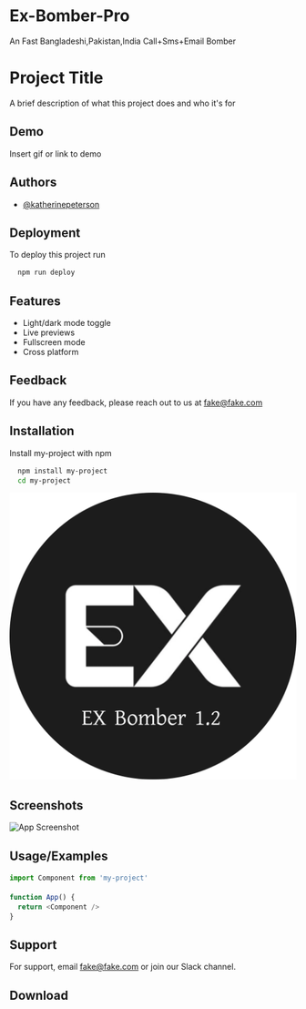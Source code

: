 # Ex-Bomber-Pro
An Fast Bangladeshi,Pakistan,India Call+Sms+Email Bomber
 

# Project Title

A brief description of what this project does and who it's for


## Demo

Insert gif or link to demo


## Authors

- [@katherinepeterson](https://www.github.com/octokatherine)


## Deployment

To deploy this project run

```bash
  npm run deploy
```


## Features

- Light/dark mode toggle
- Live previews
- Fullscreen mode
- Cross platform


## Feedback

If you have any feedback, please reach out to us at fake@fake.com


## Installation

Install my-project with npm

```bash
  npm install my-project
  cd my-project
```
    
![Logo](received_1025986074757503.webp)


## Screenshots

![App Screenshot](https://via.placeholder.com/468x300?text=App+Screenshot+Here)


## Usage/Examples

```javascript
import Component from 'my-project'

function App() {
  return <Component />
}
```


## Support

For support, email fake@fake.com or join our Slack channel.


## Download 
